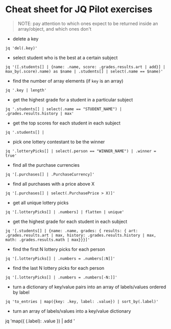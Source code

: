 # Cheat sheet for JQ Pilot exercises

> NOTE: pay attention to which ones expect to be returned inside an array/object, and which ones don't

-   delete a key

```
jq 'del(.key)'
```

-   select student who is the best at a certain subject

```
jq '([.students[] | {name: .name, score: .grades.results.art | add}] | max_by(.score).name) as $name | .students[] | select(.name == $name)'
```

-   find the number of array elements (if `key` is an array)

```
jq '.key | length'
```

-   get the highest grade for a student in a particular subject

```
jq '.students[] | select(.name == "STUDENT_NAME") | .grades.results.history | max'
```

-   get the top scores for each student in each subject

```
jq '.students[] |
```

-   pick one lottery contestant to be the winner

```
jq '.lotteryPicks[] | select(.person == "WINNER_NAME") | .winner = true'
```

-   find all the purchase currencies

```
jq '[.purchases[] | .PurchaseCurrency]'
```

-   find all purchases with a price above X

```
jq '[.purchases[] | select(.PurchasePrice > X)]'
```

-   get all unique lottery picks

```
jq '[.lotteryPicks[] | .numbers] | flatten | unique'
```

-   get the highest grade for each student in each subject

```
jq '[.students[] | {name: .name, grades: { results: { art: .grades.results.art | max, history: .grades.results.history | max, math: .grades.results.math | max}}}]'
```

-   find the first N lottery picks for each person

```
jq '[.lotteryPicks[] | .numbers = .numbers[:N]]'
```

-   find the last N lottery picks for each person

```
jq '[.lotteryPicks[] | .numbers = .numbers[-N:]]'
```

-   turn a dictionary of key/value pairs into an array of labels/values ordered by label

```
jq 'to_entries | map({key: .key, label: .value}) | sort_by(.label)'
```

-   turn an array of labels/values into a key/value dictionary

jq 'map({ (.label): .value }) | add '
